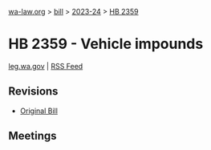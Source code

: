 [wa-law.org](/) > [bill](/bill/) > [2023-24](/bill/2023-24/) > [HB 2359](/bill/2023-24/hb/2359/)

# HB 2359 - Vehicle impounds
[leg.wa.gov](https://app.leg.wa.gov/billsummary?BillNumber=2359&Year=2023&Initiative=false) | [RSS Feed](./rss.xml)

## Revisions
* [Original Bill](1/)

## Meetings